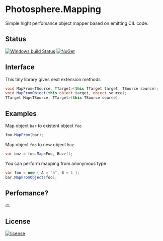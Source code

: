 # Photosphere.Mapping
Simple hight perfomance object mapper based on emitting CIL code.

## Status
[![Windows build Status](https://ci.appveyor.com/api/projects/status/github/sunloving/photosphere-mapping?retina=true&svg=true)](https://ci.appveyor.com/project/sunloving/photosphere-mapping)
[![NuGet](https://img.shields.io/nuget/v/Photosphere.Mapping.svg?maxAge=2592000)](https://www.nuget.org/packages/Photosphere.Mapping/)

## Interface
This tiny library gives next extension methods
``` C#
void MapFrom<TSource, TTarget>(this TTarget target, TSource source);    // Map from existent object to another one
void MapFromObject(this object target, object source);                  // Map from existent object to another one
TTarget Map<TSource, TTarget>(this TSource source);                     // Map from existent object to new object
```

## Examples
Map object `bar` to existent object `foo`
``` C#
foo.MapFrom(bar);
```
Map object `foo` to new object `buz`
``` C#
var buz = foo.Map<Foo, Buz>();
```
You can perform mapping from anonymous type
``` C#
var foo = new { A = "a", B = 1 };
bar.MapFromObject(foo);
```

## Perfomance?
:soon:

## License
[![license](https://img.shields.io/github/license/mashape/apistatus.svg?maxAge=2592000)](https://github.com/sunloving/photosphere-mapping/blob/master/LICENSE)
